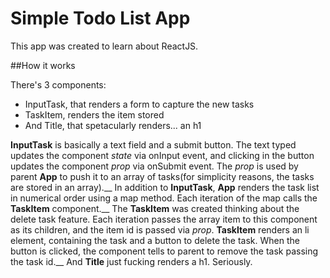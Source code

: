 # Simple Todo List App

This app was created to learn about ReactJS.

##How it works

There's 3 components: 

* InputTask, that renders a form to capture the new tasks
* TaskItem, renders the item stored
* And Title, that spetacularly renders... an h1

**InputTask** is basically a text field and a submit button. The text typed updates the component _state_ via onInput event, and clicking in the button updates the component _prop_ via onSubmit event. The _prop_ is used by parent **App** to push it to an array of tasks(for simplicity reasons, the tasks are stored in an array).__
In addition to **InputTask**, **App** renders the task list in numerical order using a map method. Each iteration of the map calls the **TaskItem** component.__
The **TaskItem** was created thinking about the delete task feature. Each iteration passes the array item to this component as its children, and the item id is passed via _prop_. **TaskItem** renders an li element, containing the task and a button to delete the task. When the button is clicked, the component tells to parent to remove the task passing the task id.__
And **Title** just fucking renders a h1. Seriously.

